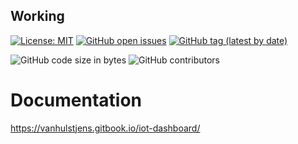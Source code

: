## Working

[![License: MIT](https://img.shields.io/badge/License-MIT-yellow.svg)](https://opensource.org/licenses/MIT)
[![GitHub open issues](https://img.shields.io/github/issues-raw/JensVanhulst/IOT-Dashboard.svg)](https://opensource.org/licenses/MIT)
[![GitHub tag (latest by date)](https://img.shields.io/github/v/tag/JensVanhulst/IOT-Dashboard.svg)](https://opensource.org/licenses/MIT)

![GitHub code size in bytes](https://img.shields.io/github/repo-size/JensVanhulst/IOT-Dashboard)
![GitHub contributors](https://img.shields.io/github/contributors/JensVanhulst/IOT-Dashboard)

# Documentation

https://vanhulstjens.gitbook.io/iot-dashboard/
